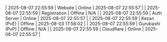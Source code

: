 | 2025-08-07 22:55:59 | Website | Online | 2025-08-07 22:55:57 |
| 2025-08-07 22:55:59 | Registration | Offline | N/A |
| 2025-08-07 22:55:59 | Auth Server | Online | 2025-08-07 22:55:57 |
| 2025-08-07 22:55:59 | Kezan (PvE) | Offline | 2025-08-03 17:58:02 |
| 2025-08-07 22:55:59 | Gurubashi (PvP) | Offline | N/A |
| 2025-08-07 22:55:59 | Cloudflare | Online | 2025-08-07 22:55:57 |
